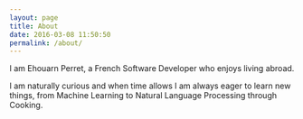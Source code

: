 ```yaml
---
layout: page
title: About
date: 2016-03-08 11:50:50
permalink: /about/
---
```


I am Ehouarn Perret, a French Software Developer who enjoys living abroad.

I am naturally curious and when time allows I am always eager to learn new things, from Machine Learning to Natural Language Processing through Cooking.
